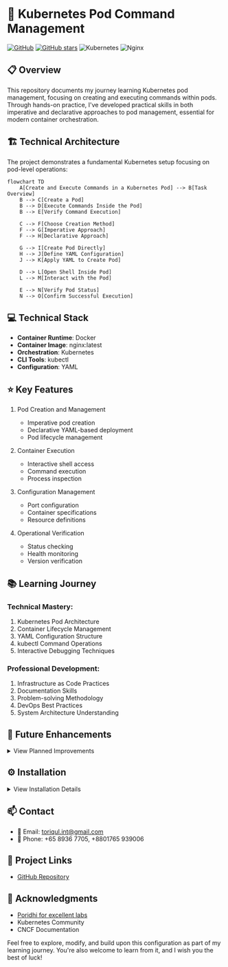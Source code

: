 # 🚀 Kubernetes Pod Command Management

[![GitHub](https://img.shields.io/badge/GitHub-k8s--pod--commands-blue?style=flat&logo=github)](https://github.com/TheToriqul/k8s-pod-commands)
[![GitHub stars](https://img.shields.io/github/stars/TheToriqul/k8s-pod-commands?style=social)](https://github.com/TheToriqul/k8s-pod-commands/stargazers)
![Kubernetes](https://img.shields.io/badge/kubernetes-%23326ce5.svg?style=flat&logo=kubernetes&logoColor=white)
![Nginx](https://img.shields.io/badge/nginx-%23009639.svg?style=flat&logo=nginx&logoColor=white)

## 📋 Overview

This repository documents my journey learning Kubernetes pod management, focusing on creating and executing commands within pods. Through hands-on practice, I've developed practical skills in both imperative and declarative approaches to pod management, essential for modern container orchestration.

## 🏗 Technical Architecture

The project demonstrates a fundamental Kubernetes setup focusing on pod-level operations:

```mermaid
flowchart TD
    A[Create and Execute Commands in a Kubernetes Pod] --> B[Task Overview]
    B --> C[Create a Pod]
    B --> D[Execute Commands Inside the Pod]
    B --> E[Verify Command Execution]

    C --> F[Choose Creation Method]
    F --> G[Imperative Approach]
    F --> H[Declarative Approach]

    G --> I[Create Pod Directly]
    H --> J[Define YAML Configuration]
    J --> K[Apply YAML to Create Pod]

    D --> L[Open Shell Inside Pod]
    L --> M[Interact with the Pod]

    E --> N[Verify Pod Status]
    N --> O[Confirm Successful Execution]
```

## 💻 Technical Stack

- **Container Runtime**: Docker
- **Container Image**: nginx:latest
- **Orchestration**: Kubernetes
- **CLI Tools**: kubectl
- **Configuration**: YAML

## ⭐ Key Features

1. Pod Creation and Management
   - Imperative pod creation
   - Declarative YAML-based deployment
   - Pod lifecycle management

2. Container Execution
   - Interactive shell access
   - Command execution
   - Process inspection

3. Configuration Management
   - Port configuration
   - Container specifications
   - Resource definitions

4. Operational Verification
   - Status checking
   - Health monitoring
   - Version verification

## 📚 Learning Journey

### Technical Mastery:

1. Kubernetes Pod Architecture
2. Container Lifecycle Management
3. YAML Configuration Structure
4. kubectl Command Operations
5. Interactive Debugging Techniques

### Professional Development:

1. Infrastructure as Code Practices
2. Documentation Skills
3. Problem-solving Methodology
4. DevOps Best Practices
5. System Architecture Understanding

## 🔄 Future Enhancements

<details>
<summary>View Planned Improvements</summary>

1. Multi-container Pod Configurations
2. Custom Health Checks Implementation
3. Resource Limits Management
4. Network Policy Integration
5. Service Discovery Implementation
6. Persistent Storage Integration
</details>

## ⚙️ Installation

<details>
<summary>View Installation Details</summary>

### Prerequisites

- Kubernetes cluster (local or cloud)
- kubectl CLI tool
- Docker Desktop (for local development)

### Setup Steps

1. Clone the repository:
```bash
git clone https://github.com/TheToriqul/k8s-pod-commands.git
```

2. Navigate to the project directory:
```bash
cd k8s-pod-commands
```

3. Apply the pod configuration:
```bash
kubectl apply -f my-pod.yaml
```

</details>

## 📫 Contact

- 📧 Email: toriqul.int@gmail.com
- 📱 Phone: +65 8936 7705, +8801765 939006

## 🔗 Project Links

- [GitHub Repository](https://github.com/TheToriqul/k8s-pod-commands)

## 👏 Acknowledgments

- [Poridhi for excellent labs](https://poridhi.io/)
- Kubernetes Community
- CNCF Documentation

Feel free to explore, modify, and build upon this configuration as part of my learning journey. You're also welcome to learn from it, and I wish you the best of luck!